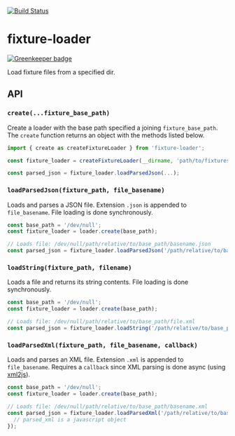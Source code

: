 [![Build Status](https://travis-ci.org/Springworks/node-fixture-loader.svg?branch=master)](https://travis-ci.org/Springworks/node-fixture-loader)

# fixture-loader

[![Greenkeeper badge](https://badges.greenkeeper.io/Springworks/node-fixture-loader.svg)](https://greenkeeper.io/)

Load fixture files from a specified dir.


## API


### `create(...fixture_base_path)`

Create a loader with the base path specified a joining `fixture_base_path`.
The `create` function returns an object with the methods listed below.

```js
import { create as createFixtureLoader } from 'fixture-loader';

const fixture_loader = createFixtureLoader(__dirname, 'path/to/fixtures');

const parsed_json = fixture_loader.loadParsedJson(...);
```


### `loadParsedJson(fixture_path, file_basename)`

Loads and parses a JSON file. Extension `.json` is appended to `file_basename`.
File loading is done synchronously.

```js
const base_path = '/dev/null';
const fixture_loader = loader.create(base_path);

// Loads file: /dev/null/path/relative/to/base_path/basename.json
const parsed_json = fixture_loader.loadParsedJson('/path/relative/to/base_path', 'basename');
```


### `loadString(fixture_path, filename)`

Loads a file and returns its string contents. File loading is done synchronously.

```js
const base_path = '/dev/null';
const fixture_loader = loader.create(base_path);

// Loads file: /dev/null/path/relative/to/base_path/file.xml
const parsed_json = fixture_loader.loadString('/path/relative/to/base_path', 'file.xml');
```


### `loadParsedXml(fixture_path, file_basename, callback)`

Loads and parses an XML file. Extension `.xml` is appended to `file_basename`. 
Requires a `callback` since XML parsing is done async (using [xml2js](https://github.com/Leonidas-from-XIV/node-xml2js)).

```js
const base_path = '/dev/null';
const fixture_loader = loader.create(base_path);

// Loads file: /dev/null/path/relative/to/base_path/basename.xml
const parsed_json = fixture_loader.loadParsedXml('/path/relative/to/base_path', 'basename', (err, parsed_xml) => {
  // parsed_xml is a javascript object
});
```
